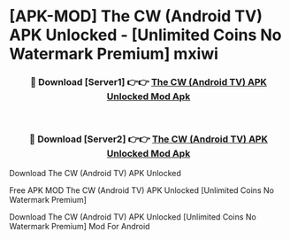 # [APK-MOD] The CW (Android TV) APK Unlocked - [Unlimited Coins No Watermark Premium] mxiwi



<div align="center">
<h3>🔴 Download [Server1] 👉👉 <a href="https://momento.my/?title=The_CW_(Android_TV)_APK_Unlocked">The CW (Android TV) APK Unlocked Mod Apk</a></h3><br>

<h3>🔴 Download [Server2] 👉👉 <a href="https://momento.my/?title=The_CW_(Android_TV)_APK_Unlocked">The CW (Android TV) APK Unlocked Mod Apk</a></h3>
</div>



Download The CW (Android TV) APK Unlocked 

Free APK MOD The CW (Android TV) APK Unlocked [Unlimited Coins No Watermark Premium]

Download The CW (Android TV) APK Unlocked [Unlimited Coins No Watermark Premium] Mod For Android

